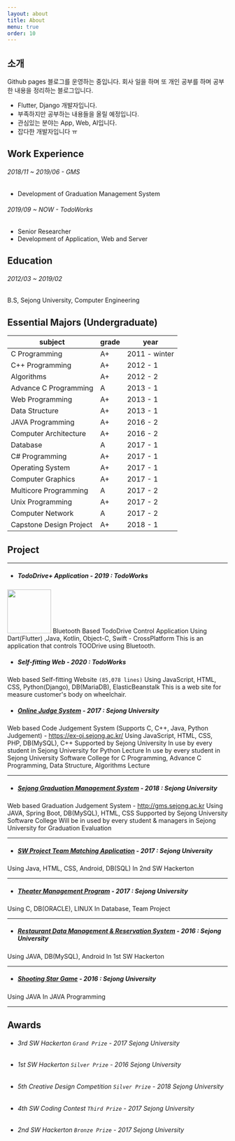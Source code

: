 ```yaml
---
layout: about
title: About
menu: true
order: 10
---
```


## 소개

Github pages 블로그를 운영하는 중입니다. 회사 일을 하며 또 개인 공부를 하며 공부한 내용을 정리하는 블로그입니다.

* Flutter, Django 개발자입니다. 
* 부족하지만 공부하는 내용들을 올릴 예정입니다.
* 관심있는 분야는 App, Web, AI입니다.
* 잡다한 개발자입니다 ㅠ

## Work Experience

###### 2018/11 ~ 2019/06 - GMS 
+ Development of Graduation Management System

###### 2019/09 ~ NOW - TodoWorks
+ Senior Researcher
+ Development of Application, Web and Server

## Education

###### 2012/03 ~ 2019/02 
B.S, Sejong University, Computer Engineering

## Essential Majors (Undergraduate)

| subject | grade | year | 
|---------|-------|------|
|C Programming| A+ | 2011 - winter |
|C++ Programming| A+ | 2012 - 1 |
|Algorithms| A+ | 2012 - 2 |
|Advance C Programming| A | 2013 - 1 |
|Web Programming| A+ | 2013 - 1 |
|Data Structure| A+ | 2013 - 1 |
|JAVA Programming| A+ | 2016 - 2 |
|Computer Architecture| A+ | 2016 - 2 |
|Database| A | 2017 - 1 |
|C# Programming| A+ | 2017 - 1 |
|Operating System| A+ | 2017 - 1 |
|Computer Graphics| A+ | 2017 - 1 |
|Multicore Programming| A | 2017 - 2 |
|Unix Programming| A+ | 2017 - 2 |
|Computer Network| A | 2017 - 2 |
|Capstone Design Project| A+ | 2018 - 1 |

## Project

---

+ ##### TodoDrive+ Application - 2019 : TodoWorks
<img src="https://Funncy.github.io/assets/img/about/tododrive.png" width="100"> 
Bluetooth Based TodoDrive Control Application 
Using Dart(Flutter) ,Java, Kotlin, Object-C, Swift - CrossPlatform
This is an application that controls TOODrive using Bluetooth.

+ ##### Self-fitting Web - 2020 : TodoWorks 
Web based Self-fitting Website `(85,078 lines)`
Using JavaScript, HTML, CSS, Python(Django), DB(MariaDB), ElasticBeanstalk
This is a web site for measure customer's body on wheelchair.

+ ##### [Online Judge System](#https://github.com/mattJS17/OnlineJudge_Web) - 2017 : Sejong University
Web based Code Judgement System (Supports C, C++, Java, Python Judgement)
			- https://ex-oj.sejong.ac.kr/
		Using JavaScript, HTML, CSS, PHP, DB(MySQL), C++
		Supported by Sejong University
		In use by every student in Sejong University for Python Lecture
		In use by every student in Sejong University Software College for 
		C Programming, Advance C Programming, Data Structure, Algorithms Lecture

---

+ ##### [Sejong Graduation Management System](#https://github.com/mattJS17/graduation-management-system) - 2018 : Sejong University
Web based Graduation Judgement System
			- http://gms.sejong.ac.kr
		Using JAVA, Spring Boot, DB(MySQL), HTML, CSS
		Supported by Sejong University Software College
		Will be in used by every student & managers in Sejong University for                   		Graduation Evaluation

---

+ ##### [SW Project Team Matching Application](#https://github.com/mattJS17/hack_17_06) - 2017 : Sejong University
Using Java, HTML, CSS, Android, DB(SQL)
		In 2nd SW Hackerton

---

+ ##### [Theater Management Program](#https://github.com/mattJS17/2017_DB-TheaterManagementProgram) - 2017 : Sejong University
Using C, DB(ORACLE), LINUX
		In Database, Team Project

---

+ ##### [Restaurant Data Management & Reservation System](#https://github.com/mattJS17/hackathon) - 2016 : Sejong University
Using JAVA, DB(MySQL), Android
		In 1st SW Hackerton

---

+ ##### [Shooting Star Game](#https://github.com/mattJS17/2016_JAVA-ShootingStar) - 2016 : Sejong University
Using JAVA
		In JAVA Programming


---



## Awards 

+ ###### 3rd SW Hackerton `Grand Prize` - 2017 Sejong University
+ ###### 1st SW Hackerton `Silver Prize` - 2016 Sejong University
+ ###### 5th Creative Design Competition `Silver Prize` - 2018 Sejong University
+ ###### 4th SW Coding Contest `Third Prize` - 2017 Sejong University
+ ###### 2nd SW Hackerton `Bronze Prize` - 2017 Sejong University
